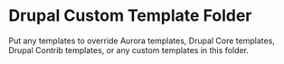 # Drupal Custom Template Folder

Put any templates to override Aurora templates, Drupal Core templates, Drupal Contrib templates, or any custom templates in this folder.
